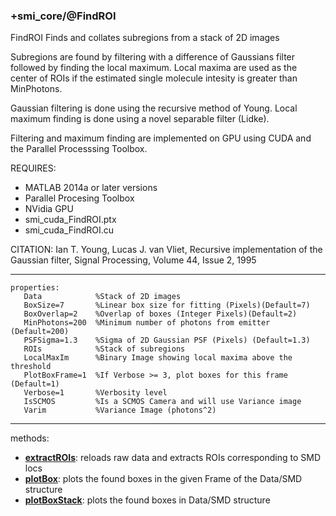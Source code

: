 ### +smi_core/@FindROI

FindROI Finds and collates subregions from a stack of 2D images

Subregions are found by filtering with a difference of Gaussians filter
followed by finding the local maximum.  Local maxima are used as the
center of ROIs if the estimated single molecule intesity is greater than
MinPhotons.

Gaussian filtering is done using the recursive method of Young.
Local maximum finding is done using a novel separable filter (Lidke).

Filtering and maximum finding are implemented on GPU using CUDA
and the Parallel Processsing Toolbox.

REQUIRES:
- MATLAB 2014a or later versions
- Parallel Procesing Toolbox
- NVidia GPU
- smi_cuda_FindROI.ptx
- smi_cuda_FindROI.cu

CITATION:
  Ian T. Young, Lucas J. van Vliet,
  Recursive implementation of the Gaussian filter,
  Signal Processing, Volume 44, Issue 2, 1995

---

```
properties:
   Data            %Stack of 2D images
   BoxSize=7       %Linear box size for fitting (Pixels)(Default=7)
   BoxOverlap=2    %Overlap of boxes (Integer Pixels)(Default=2)
   MinPhotons=200  %Minimum number of photons from emitter (Default=200)
   PSFSigma=1.3    %Sigma of 2D Gaussian PSF (Pixels) (Default=1.3)
   ROIs            %Stack of subregions
   LocalMaxIm      %Binary Image showing local maxima above the threshold
   PlotBoxFrame=1  %If Verbose >= 3, plot boxes for this frame (Default=1)
   Verbose=1       %Verbosity level
   IsSCMOS         %Is a SCMOS Camera and will use Variance image 
   Varim           %Variance Image (photons^2)
```

---

methods:
- **[extractROIs](extractROIs.m)**:
  reloads raw data and extracts ROIs corresponding to SMD locs
- **[plotBox](plotBox.m)**:
  plots the found boxes in the given Frame of the Data/SMD structure
- **[plotBoxStack](plotBoxStack.m)**:
  plots the found boxes in Data/SMD structure
